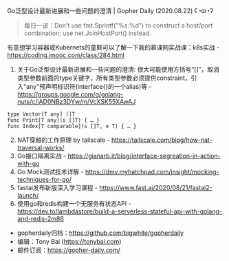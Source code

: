 Go泛型设计最新进展和一些问题的澄清 | Gopher Daily (2020.08.22) ʕ◔ϖ◔ʔ

>每日一谚：Don't use fmt.Sprintf("%s:%d") to construct a host/port combination; use net.JoinHostPort() instead.

有意想学习容器或Kubernets的童鞋可以了解一下我的慕课网实战课：k8s实战 - https://coding.imooc.com/class/284.html

1. 关于Go泛型设计最新进展和一些问题的澄清: 很大可能使用方括号“[]”，取消类型参数前面的type关键字，所有类型参数必须提供constraint，引入"any"预声明标识符(interface{}的一个alias)等  - https://groups.google.com/g/golang-nuts/c/iAD0NBz3DYw/m/VcXSK55XAwAJ

```
type Vector[T any] []T
func Print[T any](s []T) { … }
func Index[T comparable](s []T, e T) { … }
```
2. NAT穿越的工作原理 by tailscale - https://tailscale.com/blog/how-nat-traversal-works/
3. Go接口隔离实战 - https://gianarb.it/blog/interface-segreation-in-action-with-go
4. Go Mock测试技术详解 - https://dmv.myhatchpad.com/insight/mocking-techniques-for-go/
5. fastai发布新版深入学习课程 - https://www.fast.ai/2020/08/21/fastai2-launch/
6. 使用go和redis构建一个无服务有状态API - https://dev.to/lambdastore/build-a-serverless-stateful-api-with-golang-and-redis-2m86

* gopherdaily归档：https://github.com/bigwhite/gopherdaily
* 编辑：Tony Bai (https://tonybai.com)
* 邮件订阅：https://gopher-daily.com/



